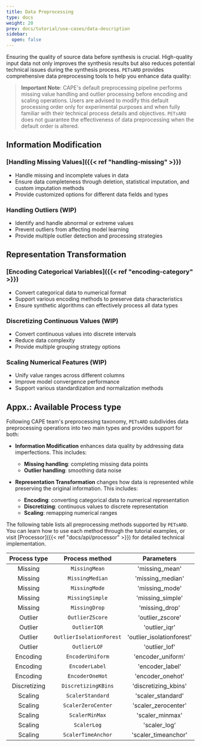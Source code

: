 ```yaml
---
title: Data Preprocessing
type: docs
weight: 20
prev: docs/tutorial/use-cases/data-description
sidebar:
  open: false
---
```



Ensuring the quality of source data before synthesis is crucial. High-quality input data not only improves the synthesis results but also reduces potential technical issues during the synthesis process. `PETsARD` provides comprehensive data preprocessing tools to help you enhance data quality:

> **Important Note**: CAPE's default preprocessing pipeline performs missing value handling and outlier processing before encoding and scaling operations. Users are advised to modify this default processing order only for experimental purposes and when fully familiar with their technical process details and objectives. `PETsARD` does not guarantee the effectiveness of data preprocessing when the default order is altered.

## Information Modification

### [Handling Missing Values]({{< ref "handling-missing" >}})

- Handle missing and incomplete values in data
- Ensure data completeness through deletion, statistical imputation, and custom imputation methods
- Provide customized options for different data fields and types

<!-- [Handling Outlier](./handling-outliers) -->
### Handling Outliers (WIP)

- Identify and handle abnormal or extreme values
- Prevent outliers from affecting model learning
- Provide multiple outlier detection and processing strategies

## Representation Transformation

### [Encoding Categorical Variables]({{< ref "encoding-category" >}})

- Convert categorical data to numerical format
- Support various encoding methods to preserve data characteristics
- Ensure synthetic algorithms can effectively process all data types

<!-- [Discretizing Continuous Values](./discretizing-continuous) -->
### Discretizing Continuous Values (WIP)

- Convert continuous values into discrete intervals
- Reduce data complexity
- Provide multiple grouping strategy options

<!-- [Scaling Numerical Features](./scaling-numeric) -->
### Scaling Numerical Features (WIP)

- Unify value ranges across different columns
- Improve model convergence performance
- Support various standardization and normalization methods

## Appx.: Available Process type

Following CAPE team's preprocessing taxonomy, `PETsARD` subdivides data preprocessing operations into two main types and provides support for both:

- **Information Modification** enhances data quality by addressing data imperfections. This includes:
  - **Missing handling**: completing missing data points
  - **Outlier handling**: smoothing data noise

- **Representation Transformation** changes how data is represented while preserving the original information. This includes:
  - **Encoding**: converting categorical data to numerical representation
  - **Discretizing**: continuous values to discrete representation
  - **Scaling**: remapping numerical ranges

The following table lists all preprocessing methods supported by `PETsARD`. You can learn how to use each method through the tutorial examples, or visit [Processor]({{< ref "docs/api/processor" >}}) for detailed technical implementation.

| Process type | Process method | Parameters |
| :---: | :---: | :---: |
| Missing | `MissingMean`   | 'missing_mean'   |
| Missing | `MissingMedian` | 'missing_median' |
| Missing | `MissingMode`   | 'missing_mode'   |
| Missing | `MissingSimple` | 'missing_simple' |
| Missing | `MissingDrop`   | 'missing_drop'   |
| Outlier | `OutlierZScore`          | 'outlier_zscore'          |
| Outlier | `OutlierIQR`             | 'outlier_iqr'             |
| Outlier | `OutlierIsolationForest` | 'outlier_isolationforest' |
| Outlier | `OutlierLOF`             | 'outlier_lof'             |
| Encoding | `EncoderUniform` | 'encoder_uniform' |
| Encoding | `EncoderLabel`   | 'encoder_label'   |
| Encoding | `EncoderOneHot`  | 'encoder_onehot'  |
| Discretizing | `DiscretizingKBins` | 'discretizing_kbins' |
| Scaling | `ScalerStandard`   | 'scaler_standard'   |
| Scaling | `ScalerZeroCenter` | 'scaler_zerocenter' |
| Scaling | `ScalerMinMax`     | 'scaler_minmax'     |
| Scaling | `ScalerLog`        | 'scaler_log'        |
| Scaling | `ScalerTimeAnchor` | 'scaler_timeanchor' |